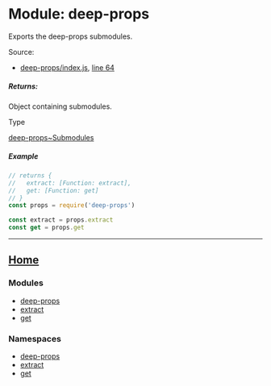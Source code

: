 Module: deep-props
==================

Exports the deep-props submodules.

Source:

*   [deep-props/index.js](https://github.com/jpcx/deep-props/blob/0.2.0/index.js), [line 64](https://github.com/jpcx/deep-props/blob/0.2.0/index.js#L64)

##### Returns:

Object containing submodules.

Type

[deep-props~Submodules](https://github.com/jpcx/deep-props/blob/0.2.0/docs/global.md#~Submodules)

##### Example

```js
// returns {
//   extract: [Function: extract],
//   get: [Function: get]
// }
const props = require('deep-props')

const extract = props.extract
const get = props.get
```

<hr>

## [Home](https://github.com/jpcx/deep-props/blob/0.2.0/README.md)

### Modules

*   [deep-props](https://github.com/jpcx/deep-props/blob/0.2.0/docs/API.md)
*   [extract](https://github.com/jpcx/deep-props.extract/blob/0.1.1/docs/API.md)
*   [get](https://github.com/jpcx/deep-props.get/blob/0.1.0/docs/API.md)

### Namespaces

*   [deep-props](https://github.com/jpcx/deep-props/blob/0.2.0/docs/global.md)
*   [extract](https://github.com/jpcx/deep-props.extract/blob/0.1.1/docs/global.md)
*   [get](https://github.com/jpcx/deep-props.get/blob/0.1.0/docs/global.md)